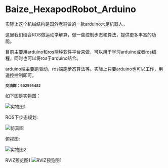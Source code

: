# Baize_HexapodRobot_Arduino

实际上这个机械结构是国外老哥做的一款arduino六足机器人。

这里我们结合ROS做运动学解算，做一些控制步态和算法，提供更多丰富的功能。

目前主要用arduino和ros两种软件平台来做，可以用于学习arduino或者ros编程，同时也可以将ros于arduino结合。

arduino端主要跑驱动，ros端跑步态算法等。实际上只要arduino也可以工作，用遥控控制即可。

**`交流群：902595482`**

如下图是实物图：

![实物图1](https://github.com/Allen953/Baize_HexapodRobot_Arduino/blob/main/7.Photos%20%26%20Videos/IMG_20220804_153156.jpg)

ROS下步态规划:

![仿真图](https://github.com/Allen953/Baize_HexapodRobot_Arduino/blob/main/7.Photos%20%26%20Videos/Baize_HexapodRobot_Arduino.gif)

俯视图:

![实物图2](https://github.com/Allen953/Baize_HexapodRobot_Arduino/blob/main/7.Photos%20%26%20Videos/IMG_20220804_204733.jpg)

RVIZ预览图1
![RVIZ预览图1](https://github.com/Allen953/Baize_HexapodRobot_Arduino/blob/main/7.Photos%20%26%20Videos/2022-08-06%2012-10-19%20%E7%9A%84%E5%B1%8F%E5%B9%95%E6%88%AA%E5%9B%BE.png)



